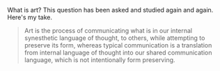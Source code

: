 What is art? This question has been asked and studied again and again. Here's my take.

> Art is the process of communicating what is in our internal synesthetic language of thought, to others, while attempting to preserve its form, whereas typical communication is a translation from internal language of thought into our shared communication language, which is not intentionally form preserving. 

